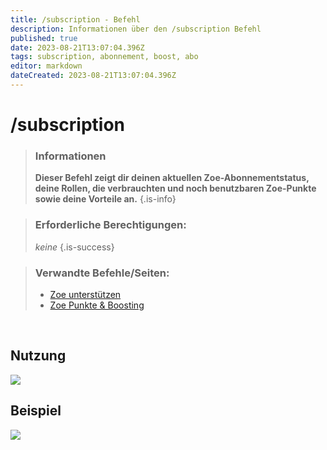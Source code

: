 ```yaml
---
title: /subscription - Befehl
description: Informationen über den /subscription Befehl
published: true
date: 2023-08-21T13:07:04.396Z
tags: subscription, abonnement, boost, abo
editor: markdown
dateCreated: 2023-08-21T13:07:04.396Z
---
```


# /subscription

>### Informationen
>**Dieser Befehl zeigt dir deinen aktuellen Zoe-Abonnementstatus, deine Rollen, die verbrauchten und noch benutzbaren Zoe-Punkte sowie deine Vorteile an.**
>{.is-info}

>### Erforderliche Berechtigungen:
>*keine*
>{.is-success}

>### Verwandte Befehle/Seiten:
>-   [Zoe unterstützen](https://wiki.zoe-discord-bot.ch/en/support)
>-   [Zoe Punkte & Boosting](https://wiki.zoe-discord-bot.ch/en/Zoe-Points-And-Boosting)

<br>

## Nutzung

![](/new_subscription.gif)

## Beispiel

![](/new_subscription.png)